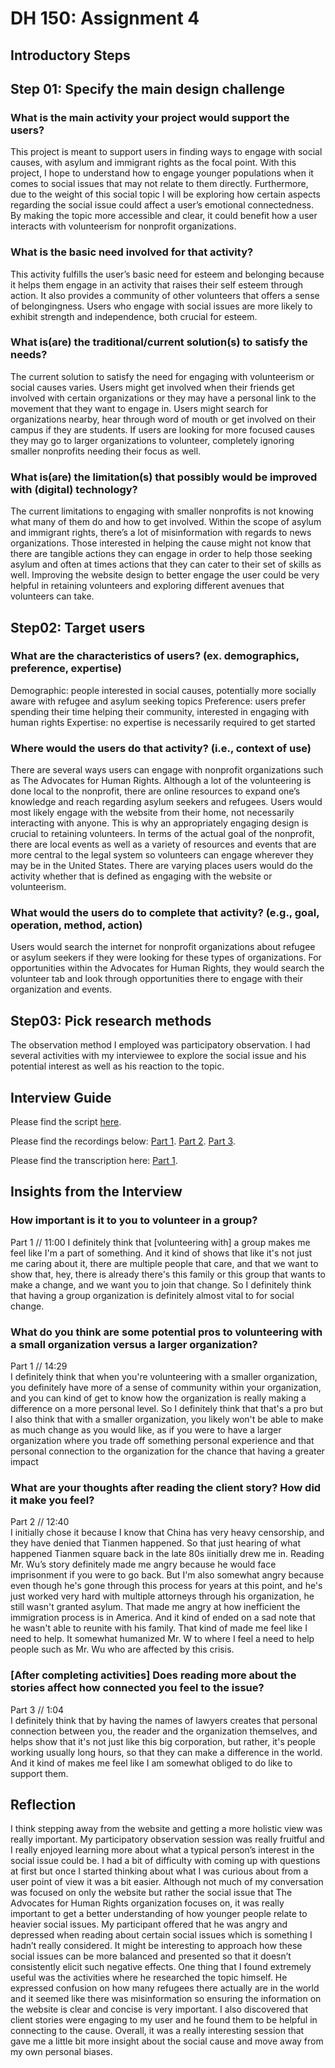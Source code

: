# DH 150: Assignment 4 
## Introductory Steps 

## Step 01: Specify the main design challenge

### What is the main activity your project would support the users?
This project is meant to support users in finding ways to engage with social causes, with asylum and immigrant rights as the focal point. With this project, I hope to understand how to engage younger populations when it comes to social issues that may not relate to them directly. Furthermore, due to the weight of this social topic I will be exploring how certain aspects regarding the social issue could affect a user’s emotional connectedness. By making the topic more accessible and clear, it could benefit how a user interacts with volunteerism for nonprofit organizations. 
  
### What is the basic need involved for that activity? 
This activity fulfills the user’s basic need for esteem and belonging because it helps them engage in an activity that raises their self esteem through action. It also provides a community of other volunteers that offers a sense of belongingness. Users who engage with social issues are more likely to exhibit strength and independence, both crucial for esteem. 
  
### What is(are) the traditional/current solution(s) to satisfy the needs?
The current solution to satisfy the need for engaging with volunteerism or social causes varies. Users might get involved when their friends get involved with certain organizations or they may have a personal link to the movement that they want to engage in. Users might search for organizations nearby, hear through word of mouth or get involved on their campus if they are students. If users are looking for more focused causes they may go to larger organizations to volunteer, completely ignoring smaller nonprofits needing their focus as well. 

### What is(are) the limitation(s) that possibly would be improved with (digital) technology?
The current limitations to engaging with smaller nonprofits is not knowing what many of them do and how to get involved. Within the scope of asylum and immigrant rights, there’s a lot of misinformation with regards to news organizations. Those interested in helping the cause might not know that there are tangible actions they can engage in order to help those seeking asylum and often at times actions that they can cater to their set of skills as well. Improving the website design to better engage the user could be very helpful in retaining volunteers and exploring different avenues that volunteers can take. 

## Step02: Target users 

### What are the characteristics of users? (ex. demographics, preference, expertise) 
Demographic: people interested in social causes, potentially more socially aware with refugee and asylum seeking topics 
Preference: users prefer spending their time helping their community, interested in engaging with human rights 
Expertise: no expertise is necessarily required to get started 

### Where would the users do that activity? (i.e., context of use)
There are several ways users can engage with nonprofit organizations such as The Advocates for Human Rights. Although a lot of the volunteering is done local to the nonprofit, there are online resources to expand one’s knowledge and reach regarding asylum seekers and refugees. Users would most likely engage with the website from their home, not necessarily interacting with anyone. This is why an appropriately engaging design is crucial to retaining volunteers. In terms of the actual goal of the nonprofit, there are local events as well as a variety of resources and events that are more central to the legal system so volunteers can engage wherever they may be in the United States. There are varying places users would do the activity whether that is defined as engaging with the website or volunteerism. 

### What would the users do to complete that activity? (e.g., goal, operation, method, action)
Users would search the internet for nonprofit organizations about refugee or asylum seekers if they were looking for these types of organizations. For opportunities within the Advocates for Human Rights, they would search the volunteer tab and look through opportunities there to engage with their organization and events. 

## Step03: Pick research methods 
The observation method I employed was participatory observation. I had several activities with my interviewee to explore the social issue and his potential interest as well as his reaction to the topic. 

## Interview Guide
Please find the script [here](https://docs.google.com/document/d/1qMapQIPOPCT2fXgL4S3KPBZqUbujj4iNM18SgTjJTBo/edit?usp=sharing).

Please find the recordings below: 
[Part 1](https://drive.google.com/open?id=1Ki-6MIlA_BE4e8eHpJIQWJVxbqmKf5je).
[Part 2](https://drive.google.com/file/d/1RD72k4Kd0iDspR7sE_tUG5Xy32JIN1pJ/view?usp=sharing).
[Part 3](https://drive.google.com/open?id=19zQ2kqVG6BdBHI_-dWLe1WKl5Zab7NMK).

Please find the transcription here: [Part 1](https://docs.google.com/document/d/1ytKMT4BO7PxH1Lx1hgVyCloTe6Wd2TtrG2J8VY6HMN4/edit?usp=sharing).

## Insights from the Interview 
### How important is it to you to volunteer in a group? 
Part 1 // 11:00 
I definitely think that [volunteering with] a group makes me feel like I'm a part of something. And it kind of shows that like it's not just me caring about it, there are multiple people that care, and that we want to show that, hey, there is already there's this family or this group that wants to make a change, and we want you to join that change. So I definitely think that having a group organization is definitely almost vital to for social change.

### What do you think are some potential pros to volunteering with a small organization versus a larger organization? 
Part 1 // 14:29  
I definitely think that when you're volunteering with a smaller organization, you definitely have more of a sense of community within your organization, and you can kind of get to know how the organization is really making a difference on a more personal level. So I definitely think that that's a pro but I also think that with a smaller organization, you likely won't be able to make as much change as you would like, as if you were to have a larger organization where you trade off something personal experience and that personal connection to the organization for the chance that having a greater impact

### What are your thoughts after reading the client story? How did it make you feel? 
Part 2 // 12:40  
I initially chose it because I know that China has very heavy censorship, and they have denied that Tianmen happened. So that just hearing of what happened Tianmen square back in the late 80s iinitially drew me in. Reading Mr. Wu’s story definitely made me angry because he would face imprisonment if you were to go back. But I'm also somewhat angry because even though he's gone through this process for years at this point, and he's just worked very hard with multiple attorneys through his organization, he still wasn't granted asylum. That made me angry at how inefficient the immigration process is in America. And it kind of ended on a sad note that
he wasn't able to reunite with his family. That kind of made me feel like I need to help. It somewhat humanized Mr. W to where I feel a need to help people such as Mr. Wu who are affected by this crisis.


### [After completing activities] Does reading more about the stories affect how connected you feel to the issue? 
Part 3 // 1:04  
I definitely think that by having the names of lawyers creates that personal connection between you, the reader and the organization themselves, and helps show that it's not just like this big corporation, but rather, it's people working usually long hours, so that they can make a difference in the world. And it kind of makes me feel like I am somewhat obliged to do like to support them. 


## Reflection 
I think stepping away from the website and getting a more holistic view was really important. My participatory observation session was really fruitful and I really enjoyed learning more about what a typical person’s interest in the social issue could be. I had a bit of difficulty with coming up with questions at first but once I started thinking about what I was curious about from a user point of view it was a bit easier. Although not much of my conversation was focused on only the website but rather the social issue that The Advocates for Human Rights organization focuses on, it was really important to get a better understanding of how younger people relate to heavier social issues. My participant offered that he was angry and depressed when reading about certain social issues which is something I hadn’t really considered. It might be interesting to approach how these social issues can be more balanced and presented so that it doesn’t consistently elicit such negative effects. One thing that I found extremely useful was the activities where he researched the topic himself. He expressed confusion on how many refugees there actually are in the world and it seemed like there was misinformation so ensuring the information on the website is clear and concise is very important. I also discovered that client stories were engaging to my user and he found them to be helpful in connecting to the cause. Overall, it was a really interesting session that gave me a little bit more insight about the social cause and move away from my own personal biases. 
